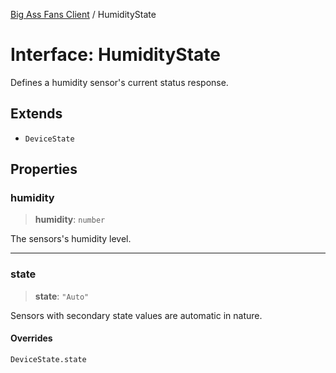 [Big Ass Fans Client](../README.md) / HumidityState

# Interface: HumidityState

Defines a humidity sensor's current status response.

## Extends

- `DeviceState`

## Properties

### humidity

> **humidity**: `number`

The sensors's humidity level.

***

### state

> **state**: `"Auto"`

Sensors with secondary state values are automatic in nature.

#### Overrides

`DeviceState.state`

